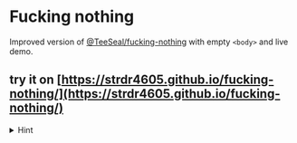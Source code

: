 # Fucking nothing

Improved version of [@TeeSeal/fucking-nothing](https://github.com/TeeSeal/fucking-nothing) with empty `<body>` and live demo.
## try it on [https://strdr4605.github.io/fucking-nothing/](https://strdr4605.github.io/fucking-nothing/)

<details>
  <summary>Hint</summary>
  Click anywhere on the page :loudspeaker:
</details>

